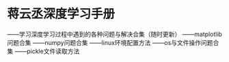 # 蒋云丞深度学习手册
——学习深度学习过程中遇到的各种问题与解决合集（随时更新）
——matplotlib问题合集
——numpy问题合集
——linux环境配置方法
——os与文件操作问题合集
——pickle文件读取方法
